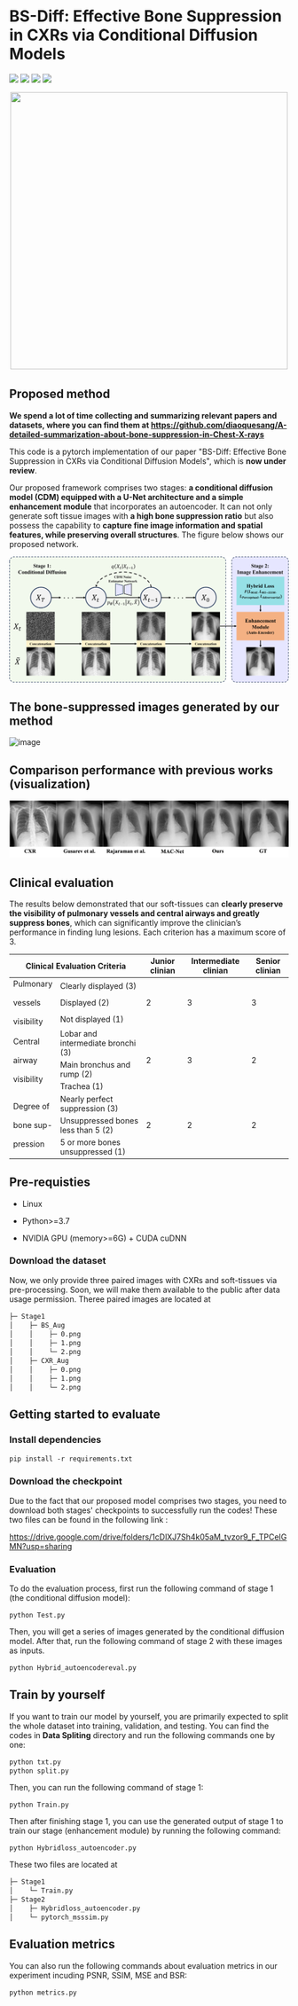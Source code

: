 # BS-Diff: Effective Bone Suppression in CXRs via Conditional Diffusion Models

![](https://img.shields.io/badge/-Github-181717?style=flat-square&logo=Github&logoColor=FFFFFF)
![](https://img.shields.io/badge/-Awesome-FC60A8?style=flat-square&logo=Awesome&logoColor=FFFFFF)
![](https://img.shields.io/badge/-Python-3776AB?style=flat-square&logo=Python&logoColor=FFFFFF)
![](https://img.shields.io/badge/-Pytorch-EE4C2C?style=flat-square&logo=Pytorch&logoColor=FFFFFF)

<div align=center><img width="500" height="500" src="https://github.com/Benny0323/BS-Diff/assets/104205136/e8edb3b0-559d-4a61-90ac-9a6ea53e7a4e)"/></div>

## Proposed method 

**We spend a lot of time collecting and summarizing relevant papers and datasets, where you can find them at https://github.com/diaoquesang/A-detailed-summarization-about-bone-suppression-in-Chest-X-rays**

This code is a pytorch implementation of our paper "BS-Diff: Effective Bone Suppression in CXRs via Conditional Diffusion Models", which is **now under review**.

Our proposed framework comprises two stages: **a conditional diffusion model (CDM) equipped with a U-Net architecture and a simple enhancement module** that incorporates an autoencoder. It can not only generate soft tissue images with **a high bone suppression ratio** but also possess the capability to **capture fine image information and spatial features,
while preserving overall structures**. The figure below shows our proposed network.

![image](https://github.com/Benny0323/BS/blob/main/framework.png)

## The bone-suppressed images generated by our method
![image](https://github.com/Benny0323/BS/blob/main/contrast.png)

## Comparison performance with previous works (visualization)
![image](https://github.com/Benny0323/BS/blob/main/Comparison.png)

## Clinical evaluation
The results below demonstrated that our soft-tissues can **clearly preserve the visibility of pulmonary vessels and central airways and greatly suppress bones**, which can significantly improve the clinician’s performance in finding lung lesions. Each criterion has a maximum score of 3.
<table>
<thead>
  <tr>
    <th colspan="2">Clinical Evaluation Criteria</th>
    <th>Junior clinian</th>
    <th>Intermediate clinian</th>
    <th>Senior clinian</th>
  </tr>
</thead>
<tbody>
  <tr>
    <td rowspan="3">Pulmonary<br><br>vessels<br><br>visibility</td>
    <td>Clearly displayed (3)</td>
    <td rowspan="3">2</td>
    <td rowspan="3">3</td>
    <td rowspan="3">3</td>
  </tr>
  <tr>
    <td>Displayed (2)</td>
  </tr>
  <tr>
    <td>Not displayed (1)</td>
  </tr>
  <tr>
    <td rowspan="3">Central<br><br>airway<br><br>visibility</td>
    <td>Lobar and intermediate bronchi (3)</td>
    <td rowspan="3">2</td>
    <td rowspan="3">3</td>
    <td rowspan="3">2</td>
  </tr>
  <tr>
    <td>Main bronchus and rump (2)</td>
  </tr>
  <tr>
    <td>Trachea (1)</td>
  </tr>
  <tr>
    <td rowspan="3">Degree of<br><br>bone sup-<br><br>pression</td>
    <td>Nearly perfect suppression (3)</td>
    <td rowspan="3">2</td>
    <td rowspan="3">2</td>
    <td rowspan="3">2</td>
  </tr>
  <tr>
    <td>Unsuppressed bones less than 5 (2)</td>
  </tr>
  <tr>
    <td>5 or more bones unsuppressed (1)</td>
  </tr>
</tbody>
</table>

## Pre-requisties
* Linux

* Python>=3.7

* NVIDIA GPU (memory>=6G) + CUDA cuDNN

### Download the dataset
Now, we only provide three paired images with CXRs and soft-tissues via pre-processing. Soon, we will make them available to the public after data usage permission. Theree paired images are located at
```
├─ Stage1
│    ├─ BS_Aug
│    │    ├─ 0.png
│    │    ├─ 1.png
│    │    └─ 2.png
│    ├─ CXR_Aug
│    │    ├─ 0.png
│    │    ├─ 1.png
│    │    └─ 2.png
```
## Getting started to evaluate
### Install dependencies
```
pip install -r requirements.txt
```
### Download the checkpoint
Due to the fact that our proposed model comprises two stages, you need to download both stages' checkpoints to successfully run the codes!
These two files can be found in the following link : 

https://drive.google.com/drive/folders/1cDlXJ7Sh4k05aM_tvzor9_F_TPCeIGMN?usp=sharing

### Evaluation
To do the evaluation process, first run the following command of stage 1 (the conditional diffusion model):
```
python Test.py
```      
Then, you will get a series of images generated by the conditional diffusion model. After that, run the following command of stage 2 with these images as inputs.
```
python Hybrid_autoencodereval.py
```
## Train by yourself
If you want to train our model by yourself, you are primarily expected to split the whole dataset into training, validation, and testing. You can find the codes in **Data Spliting** directory and run the following commands one by one:
```
python txt.py
python split.py
```
Then, you can run the following command of stage 1:
```
python Train.py
```
Then after finishing stage 1, you can use the generated output of stage 1 to train our stage (enhancement module) by running the following command:
```
python Hybridloss_autoencoder.py
```
These two files are located at
```
├─ Stage1
│    └─ Train.py
├─ Stage2
│    ├─ Hybridloss_autoencoder.py
│    └─ pytorch_msssim.py
```

## Evaluation metrics
You can also run the following commands about evaluation metrics in our experiment incuding PSNR, SSIM, MSE and BSR:
```
python metrics.py
```      
